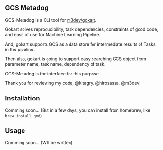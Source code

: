 ## GCS Metadog
GCS-Metadog is a CLI tool for [m3dev/gokart](https://github.com/m3dev/gokart).

Gokart solves reproducibility, task dependencies, constraints of good code, and ease of use for Machine Learning Pipeline.

And, gokart supports GCS as a data store for intermediate results of Tasks in the pipeline.

Then also, gokart is going to support easy searching GCS object from parameter name, task name, dependency of task.

GCS-Metadog is the interface for this purpose.

Thank you for reviewing my code, @kitagry, @hirosassa, @m3dev!

## Installation
Comming soon... (But in a few days, you can install from homebrew, like `brew install gmd`)

## Usage
Comming soon... (Will be written)
